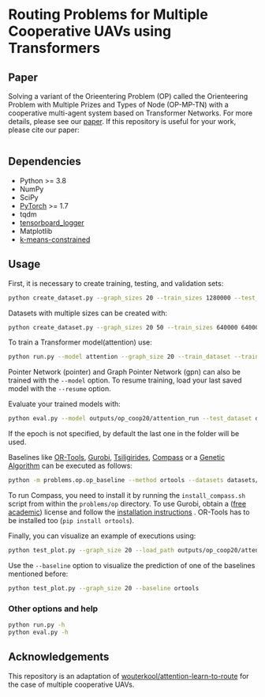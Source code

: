 # Routing Problems for Multiple Cooperative UAVs using Transformers

## Paper
Solving a variant of the Orieentering Problem (OP) called the Orienteering Problem with Multiple Prizes and Types of
Node (OP-MP-TN) with a cooperative multi-agent system based on Transformer Networks. For more details, please see our
[paper](). If this repository is useful for your work, please cite our paper:

```

``` 

## Dependencies

* Python >= 3.8
* NumPy
* SciPy
* [PyTorch](http://pytorch.org/) >= 1.7
* tqdm
* [tensorboard_logger](https://github.com/TeamHG-Memex/tensorboard_logger)
* Matplotlib
* [k-means-constrained](https://joshlk.github.io/k-means-constrained/)

## Usage

First, it is necessary to create training, testing, and validation sets:
```bash
python create_dataset.py --graph_sizes 20 --train_sizes 1280000 --test_sizes 10000 --val_sizes 10000
```

Datasets with multiple sizes can be created with:
```bash
python create_dataset.py --graph_sizes 20 50 --train_sizes 640000 640000 --test_sizes 5000 5000 --val_sizes 5000 5000
```

To train a Transformer model(attention) use:
```bash
python run.py --model attention --graph_size 20 --train_dataset --train_dataset datasets/op/coop/4agents/1depots/20_seed1234/train --val_dataset datasets/op/coop/4agents/1depots/20_seed1234/val
```

Pointer Network (pointer) and Graph Pointer Network (gpn) can also be trained with the `--model` option. To resume
training, load your last saved model with the `--resume` option.

Evaluate your trained models with:
```bash
python eval.py --model outputs/op_coop20/attention_run --test_dataset datasets/op/coop/4agents/1depots/20_seed1234/test/20/data.pkl
```
If the epoch is not specified, by default the last one in the folder will be used.

Baselines like [OR-Tools](https://developers.google.com/optimization), [Gurobi](https://www.gurobi.com),
[Tsiligirides](https://www.tandfonline.com/doi/abs/10.1057/jors.1984.162),
[Compass](https://github.com/bcamath-ds/compass) or a [Genetic Algorithm](https://github.com/mc-ride/orienteering) can
be executed as follows:
```bash
python -m problems.op.op_baseline --method ortools --datasets datasets/op/coop/4agents/1depots/20_seed1234/test/20/data.pkl
```
To run Compass, you need to install it by running the `install_compass.sh` script from within the `problems/op`
directory. To use Gurobi, obtain a ([free academic](http://www.gurobi.com/registration/academic-license-reg)) license
and follow the
[installation instructions](https://www.gurobi.com/documentation/8.1/quickstart_windows/installing_the_anaconda_py.html)
. OR-Tools has to be installed too (`pip install ortools`).

Finally, you can visualize an example of executions using:
```bash
python test_plot.py --graph_size 20 --load_path outputs/op_coop20/attention_run
```

Use the `--baseline` option to visualize the prediction of one of the baselines mentioned before:
```bash
python test_plot.py --graph_size 20 --baseline ortools
```

### Other options and help
```bash
python run.py -h
python eval.py -h
```

## Acknowledgements
This repository is an adaptation of
[wouterkool/attention-learn-to-route](https://github.com/wouterkool/attention-learn-to-route) for the case of multiple
cooperative UAVs.
